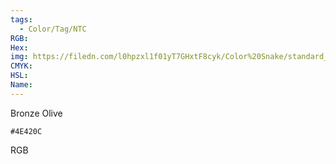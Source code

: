 ```yaml
---
tags:
  - Color/Tag/NTC
RGB:
Hex:
img: https://filedn.com/l0hpzxl1f01yT7GHxtF8cyk/Color%20Snake/standard_csv_to_svg//4E420C.svg
CMYK:
HSL:
Name:
---
```

Bronze Olive
```palette
#4E420C
```
RGB

